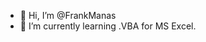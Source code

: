 - 👋 Hi, I’m @FrankManas
- 🌱 I’m currently learning .VBA for MS Excel.


<!---
FrankManas/FrankManas is a ✨ special ✨ repository because its `README.md` (this file) appears on your GitHub profile.
You can click the Preview link to take a look at your changes.
--->
